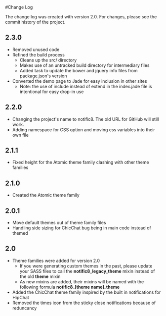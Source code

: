 #Change Log

The change log was created with version 2.0. For changes, please see the commit history of the project.

## 2.3.0

- Removed unused code
- Refined the build process
    - Cleans up the src/ directory
    - Makes use of an untracked build directory for intermediary files
    - Added task to update the bower and jquery info files from package.json's version
- Converted the demo page to Jade for easy inclusion in other sites
    - Note: the use of include instead of extend in the index.jade file is intentional for easy drop-in use

## 2.2.0

- Changing the project's name to notific8. The old URL for GitHub will still work.
- Adding namespace for CSS option and moving css variables into their own file

## 2.1.1

- Fixed height for the Atomic theme family clashing with other theme families

## 2.1.0

- Created the Atomic theme family

## 2.0.1

- Move default themes out of theme family files
- Handling side sizing for ChicChat bug being in main code instead of themed

## 2.0

- Theme families were added for version 2.0
    - If you were generating custom themes in the past, please update your SASS files to call the __notific8\_legacy\_theme__ mixin instead of the old __theme__ mixin
    - As new mixins are added, their mixins will be named with the following formula __notific8\_[theme name]\_theme__
- Added the ChicChat theme family inspired by the built in notifications for HipChat
- Removed the times icon from the sticky close notifications because of reduncancy
